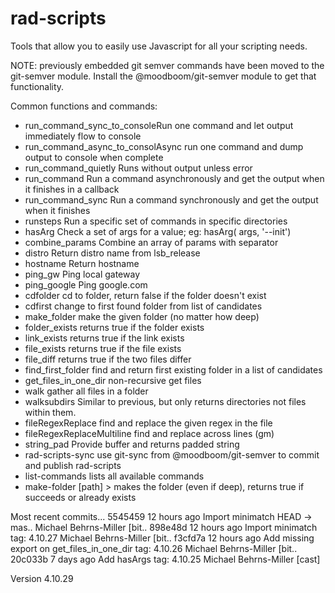 # rad-scripts
Tools that allow you to easily use Javascript for all your scripting needs.

NOTE: previously embedded git semver commands have been moved to the git-semver module.
Install the @moodboom/git-semver module to get that functionality.

Common functions and commands:

* run_command_sync_to_consoleRun one command and let output immediately flow to console
* run_command_async_to_consolAsync run one command and dump output to console when complete
* run_command_quietly        Runs without output unless error
* run_command                Run a command asynchronously and get the output when it finishes in a callback
* run_command_sync           Run a command synchronously and get the output when it finishes
* runsteps                   Run a specific set of commands in specific directories
* hasArg                     Check a set of args for a value; eg: hasArg( args, '--init')
* combine_params             Combine an array of params with separator
* distro                     Return distro name from lsb_release
* hostname                   Return hostname
* ping_gw                    Ping local gateway
* ping_google                Ping google.com
* cdfolder                   cd to folder, return false if the folder doesn't exist
* cdfirst                    change to first found folder from list of candidates
* make_folder                make the given folder (no matter how deep)
* folder_exists              returns true if the folder exists
* link_exists                returns true if the link exists
* file_exists                returns true if the file exists
* file_diff                  returns true if the two files differ
* find_first_folder          find and return first existing folder in a list of candidates
* get_files_in_one_dir       non-recursive get files
* walk                       gather all files in a folder
* walksubdirs                Similar to previous, but only returns directories not files within them.
* fileRegexReplace           find and replace the given regex in the file
* fileRegexReplaceMultiline  find and replace across lines (gm)
* string_pad                 Provide buffer and returns padded string
* rad-scripts-sync           use git-sync from @moodboom/git-semver to commit and publish rad-scripts
* list-commands              lists all available commands
* make-folder                [path] > makes the folder (even if deep), returns true if succeeds or already exists


Most recent commits...
5545459 12 hours ago Import minimatch                                                                                                                                        HEAD -> mas.. Michael Behrns-Miller [bit..
898e48d 12 hours ago Import minimatch                                                                                                                                         tag: 4.10.27 Michael Behrns-Miller [bit..
f3cfd7a 12 hours ago Add missing export on get_files_in_one_dir                                                                                                               tag: 4.10.26 Michael Behrns-Miller [bit..
20c033b   7 days ago Add hasArgs                                                                                                                                              tag: 4.10.25 Michael Behrns-Miller [cast]

Version 4.10.29
